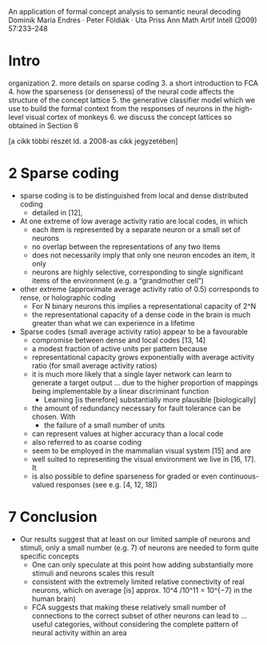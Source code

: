 An application of formal concept analysis
to semantic neural decoding
Dominik Maria Endres · Peter Földiák · Uta Priss
Ann Math Artif Intell (2009) 57:233–248

# Intro

organization
2.  more details on sparse coding
3. a short introduction to FCA
4. how the sparseness (or denseness) of the neural code affects the structure
   of the concept lattice
5. the generative classifier model which we use to build the formal context
   from the responses of neurons in the high-level visual cortex of monkeys
6. we discuss the concept lattices so obtained in Section 6

[a cikk többi részét ld. a 2008-as cikk jegyzetében]

# 2 Sparse coding

* sparse coding is to be distinguished from local and dense distributed coding
  * detailed in [12],
* At one extreme of low average activity ratio are local codes, in which
  * each item is represented by a separate neuron or a small set of neurons
  * no overlap between the representations of any two items
  * does not necessarily imply that only one neuron encodes an item, it only
  * neurons are highly selective, corresponding to single significant items
    of the environment (e.g. a “grandmother cell”)
* other extreme (approximate average activity ratio of 0.5) corresponds to
  rense, or holographic coding
  * For N binary neurons this implies a representational capacity of 2^N 
  * the representational capacity of a dense code in the brain is much
    greater than what we can experience in a lifetime
* Sparse codes (small average activity ratio) appear to be a favourable
  * compromise between dense and local codes [13, 14]
  * a modest fraction of active units per pattern because
  * representational capacity grows exponentially with average activity ratio
    (for small average activity ratios)
  * it is much more likely that a single layer network can learn to generate a
    target output ... due to the higher proportion of mappings being
    implementable by a linear discriminant function
    * Learning [is therefore] substantially more plausible [biologically]
  * the amount of redundancy necessary for fault tolerance can be chosen.  With
    * the failure of a small number of units
  * can represent values at higher accuracy than a local code
  * also referred to as coarse coding
  * seem to be employed in the mammalian visual system [15] and are
  * well suited to representing the visual environment we live in [16, 17].  It
  * is also possible to define sparseness for graded or even continuous-valued
    responses (see e.g. [4, 12, 18])

# 7 Conclusion

* Our results suggest that at least on our limited sample of neurons and
  stimuli, only a small number (e.g.  7) of neurons are needed to form quite
  specific concepts
  * One can only speculate at this point how adding substantially more stimuli
    and neurons scales this result
  * consistent with the extremely limited relative connectivity of real
    neurons, which on average [is] approx.  10^4 /10^11 = 10^{−7} in the human
    brain)
  * FCA suggests that making these relatively small number of connections to
    the correct subset of other neurons can lead to ...  useful categories,
    without considering the complete pattern of neural activity within an area
